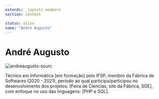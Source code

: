```yaml
---
extends: _layouts.members
section: content

status: ativo
name: "André Augusto"
---
```


# André Augusto

 ![andreaugusto-sourc]()

Técnico em Informática [em formação] pelo IFSP, membro da Fábrica de Softwares (2020 - 2021), período ao qual participa/participou no desenvolvimento dos projetos: [Feira de Ciencias, site da Fábrica, SGE], com enfoque no uso das linguagens: [PHP e SQL].